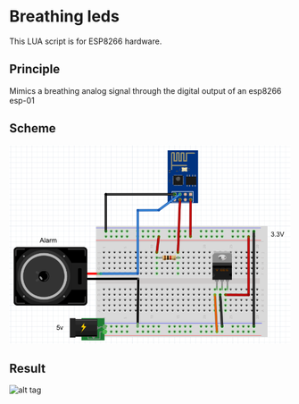 # Breathing leds

This LUA script is for ESP8266 hardware.

## Principle

Mimics a breathing analog signal through the digital output of an esp8266 esp-01

## Scheme

![scheme](https://github.com/Wifsimster/SoftAP/blob/master/scheme.png)

## Result

![alt tag](https://github.com/Wifsimster/breath_leds/blob/master/arc.gif)
